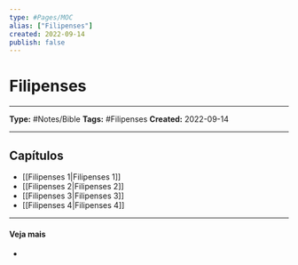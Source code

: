 ```yaml
---
type: #Pages/MOC
alias: ["Filipenses"]
created: 2022-09-14
publish: false
---
```


# Filipenses

---

**Type:** #Notes/Bible
**Tags:** #Filipenses
**Created:** 2022-09-14

---

## Capítulos

- [[Filipenses 1|Filipenses 1]]
- [[Filipenses 2|Filipenses 2]]
- [[Filipenses 3|Filipenses 3]]
- [[Filipenses 4|Filipenses 4]]

---

#### Veja mais

-

